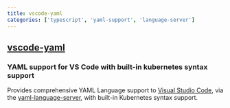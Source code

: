 ```yaml
---
title: vscode-yaml
categories: ['typescript', 'yaml-support', 'language-server']
---
```

## [vscode-yaml](https://github.com/redhat-developer/vscode-yaml)

### YAML support for VS Code with built-in kubernetes syntax support

Provides comprehensive YAML Language support to [Visual Studio Code](https://code.visualstudio.com/), via the [yaml-language-server](https://github.com/redhat-developer/yaml-language-server), with built-in Kubernetes syntax support.
